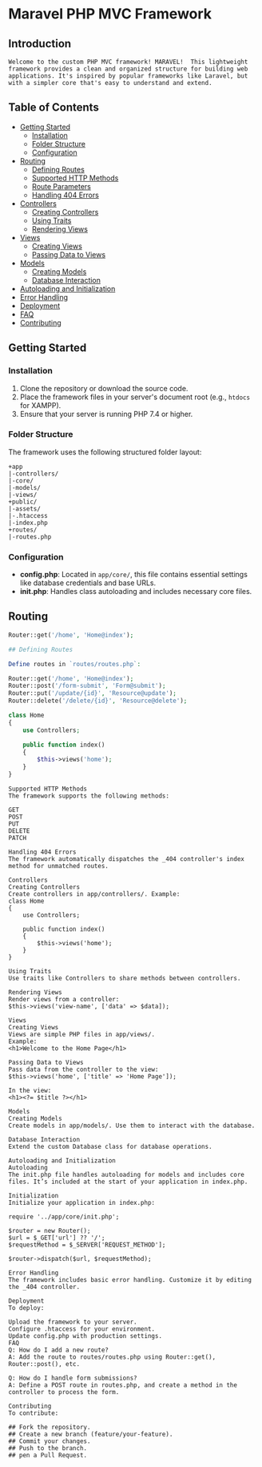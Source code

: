 # Maravel PHP MVC Framework

## Introduction

```
Welcome to the custom PHP MVC framework! MARAVEL!  This lightweight framework provides a clean and organized structure for building web applications. It's inspired by popular frameworks like Laravel, but with a simpler core that's easy to understand and extend.
```

## Table of Contents

- [Getting Started](#getting-started)
  - [Installation](#installation)
  - [Folder Structure](#folder-structure)
  - [Configuration](#configuration)
- [Routing](#routing)
  - [Defining Routes](#defining-routes)
  - [Supported HTTP Methods](#supported-http-methods)
  - [Route Parameters](#route-parameters)
  - [Handling 404 Errors](#handling-404-errors)
- [Controllers](#controllers)
  - [Creating Controllers](#creating-controllers)
  - [Using Traits](#using-traits)
  - [Rendering Views](#rendering-views)
- [Views](#views)
  - [Creating Views](#creating-views)
  - [Passing Data to Views](#passing-data-to-views)
- [Models](#models)
  - [Creating Models](#creating-models)
  - [Database Interaction](#database-interaction)
- [Autoloading and Initialization](#autoloading-and-initialization)
- [Error Handling](#error-handling)
- [Deployment](#deployment)
- [FAQ](#faq)
- [Contributing](#contributing)

## Getting Started

### Installation

1. Clone the repository or download the source code.
2. Place the framework files in your server's document root (e.g., `htdocs` for XAMPP).
3. Ensure that your server is running PHP 7.4 or higher.

### Folder Structure

The framework uses the following structured folder layout:
```
+app
|-controllers/
|-core/
|-models/
|-views/
+public/
|-assets/
|-.htaccess
|-index.php
+routes/
|-routes.php
```

### Configuration

- **config.php**: Located in `app/core/`, this file contains essential settings like database credentials and base URLs.
- **init.php**: Handles class autoloading and includes necessary core files.

## Routing

```php
Router::get('/home', 'Home@index');

## Defining Routes

Define routes in `routes/routes.php`:
```

```php
Router::get('/home', 'Home@index');
Router::post('/form-submit', 'Form@submit');
Router::put('/update/{id}', 'Resource@update');
Router::delete('/delete/{id}', 'Resource@delete');

class Home
{
    use Controllers;

    public function index()
    {
        $this->views('home');
    }
}
```
```
Supported HTTP Methods
The framework supports the following methods:

GET
POST
PUT
DELETE
PATCH
```
```
Handling 404 Errors
The framework automatically dispatches the _404 controller's index method for unmatched routes.
```
```
Controllers
Creating Controllers
Create controllers in app/controllers/. Example:
class Home
{
    use Controllers;

    public function index()
    {
        $this->views('home');
    }
}
```
```
Using Traits
Use traits like Controllers to share methods between controllers.
```
```
Rendering Views
Render views from a controller:
$this->views('view-name', ['data' => $data]);
```
```
Views
Creating Views
Views are simple PHP files in app/views/. 
Example:
<h1>Welcome to the Home Page</h1>
```
```
Passing Data to Views
Pass data from the controller to the view:
$this->views('home', ['title' => 'Home Page']);

In the view:
<h1><?= $title ?></h1>
```
```
Models
Creating Models
Create models in app/models/. Use them to interact with the database.
```
```
Database Interaction
Extend the custom Database class for database operations.
```
```
Autoloading and Initialization
Autoloading
The init.php file handles autoloading for models and includes core files. It’s included at the start of your application in index.php.
```
```
Initialization
Initialize your application in index.php:

require '../app/core/init.php';

$router = new Router();
$url = $_GET['url'] ?? '/';
$requestMethod = $_SERVER['REQUEST_METHOD'];

$router->dispatch($url, $requestMethod);
```
```
Error Handling
The framework includes basic error handling. Customize it by editing the _404 controller.
```
```
Deployment
To deploy:

Upload the framework to your server.
Configure .htaccess for your environment.
Update config.php with production settings.
FAQ
Q: How do I add a new route?
A: Add the route to routes/routes.php using Router::get(), Router::post(), etc.

Q: How do I handle form submissions?
A: Define a POST route in routes.php, and create a method in the controller to process the form.
```
```
Contributing
To contribute:

## Fork the repository.
## Create a new branch (feature/your-feature).
## Commit your changes.
## Push to the branch.
## pen a Pull Request.
```









